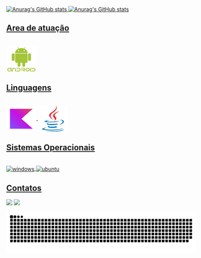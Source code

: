 
<div>
 <a href = "https://beacons.ai/clopesbraga">
   
  ![Anurag's GitHub stats](https://github-readme-stats.vercel.app/api/?username=clopesbraga&show_icons=true&theme=chartreuse-dark)
  ![Anurag's GitHub stats](https://github-readme-stats.vercel.app/api/top-langs?username=clopesbraga&show_icons=true&theme=chartreuse-dark)
</div>


## Area de atuação
 <div style="display: inline_block"><br>
  <img align="center" alt="cleiton-android" height="70" width="80" src="https://github.com/devicons/devicon/blob/master/icons/android/android-plain-wordmark.svg">
</div>

## Linguagens
  
 <div style="display: inline_block"><br>
  <img align="center" alt="cleiton-Kotlin" height="70" width="80" src="https://github.com/devicons/devicon/blob/master/icons/kotlin/kotlin-original.svg">
  <img align="center" alt="cleiton-java" height="70" width="80" src="https://github.com/devicons/devicon/blob/master/icons/java/java-original.svg">
</div>
  
  ## Sistemas Operacionais
 
 
 <div style="display: inline_block"><br>
  <img align="center" alt="windows" src="https://img.shields.io/badge/Windows-0078D6?style=for-the-badge&logo=windows&logoColor=white">
  <img align="center" alt="ubuntu"  src="https://img.shields.io/badge/Ubuntu-E95420?style=for-the-badge&logo=ubuntu&logoColor=white">
</div>
 
  ## Contatos
  
<div> 
 <a href = "mailto:clopesbraga@gmail.com"><img src="https://img.shields.io/badge/-Gmail-%23333?style=for-the-badge&logo=gmail&logoColor=white" target="_blank"></a>
 <a href="https://www.linkedin.com/in/cleiton-lopes-braga-67929265" target="_blank"><img src="https://img.shields.io/badge/-LinkedIn-%230077B5?style=for-the-  badge&logo=linkedin&logoColor=white" target="_blank"></a> 
 
</div>
 
![Snake animation](https://github.com/clopesbraga/clopesbraga/blob/output/github-contribution-grid-snake.svg)

 
